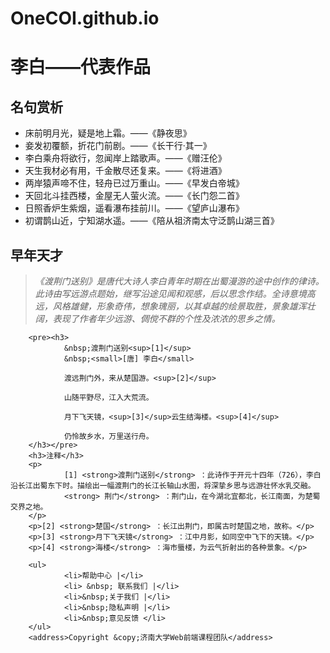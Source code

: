# OneCOI.github.io
<!DOCTYPE html>
<html lang="en">
<head>
        <meta charset="UTF-8">
        <meta http-equiv="X-UA-Compatible" content="IE=edge">
        <meta name="viewport" content="width=device-width, initial-scale=1.0">
        <title>李白-代表作品1</title>
</head>
<body>
        <h1>李白——代表作品</h1>
        <h2>名句赏析</h2>
        <ul>
                <li>床前明月光，疑是地上霜。——《静夜思》</li>
                <li>妾发初覆额，折花门前剧。——《长干行·其一》</li>
                <li>李白乘舟将欲行，忽闻岸上踏歌声。——《赠汪伦》</li>
                <li>天生我材必有用，千金散尽还复来。——《将进酒》</li>
                <li>两岸猿声啼不住，轻舟已过万重山。——《早发白帝城》</li>
                <li>天回北斗挂西楼，金屋无人萤火流。——《长门怨二首》</li>
                <li>日照香炉生紫烟，遥看瀑布挂前川。——《望庐山瀑布》</li>
                <li>初谓鹊山近，宁知湖水遥。——《陪从祖济南太守泛鹊山湖三首》</li>
        </ul>
        <h2>早年天才</h2>
        <blockquote>
                <p><em>
                 《渡荆门送别》是唐代大诗人李白青年时期在出蜀漫游的途中创作的律诗。此诗由写远游点题始，继写沿途见闻和观感，后以思念作结。全诗意境高远，风格雄健，形象奇伟，想象瑰丽，以其卓越的绘景取胜，景象雄浑壮阔，表现了作者年少远游、倜傥不群的个性及浓浓的思乡之情。       
                </em></p>
        </blockquote>

        <pre><h3>
                &nbsp;渡荆门送别<sup>[1]</sup>
                &nbsp;<small>[唐] 李白</small>

                渡远荆门外，来从楚国游。<sup>[2]</sup>

                山随平野尽，江入大荒流。
                
                月下飞天镜，<sup>[3]</sup>云生结海楼。<sup>[4]</sup>

                仍怜故乡水，万里送行舟。
        </h3></pre>
        <h3>注释</h3>
        <p>
                [1] <strong>渡荆门送别</strong> ：此诗作于开元十四年（726），李白沿长江出蜀东下时。描绘出一幅渡荆门的长江长轴山水图，将深挚乡思与远游壮怀水乳交融。
                <strong> 荆门</strong> ：荆门山，在今湖北宜都北，长江南面，为楚蜀交界之地。      
        </p>
        <p>[2] <strong>楚国</strong> ：长江出荆门，即属古时楚国之地，故称。</p>
        <p>[3] <strong>月下飞天镜</strong> ：江中月影，如同空中飞下的天镜。</p>
        <p>[4] <strong>海楼</strong> ：海市蜃楼，为云气折射出的各种景象。</p>
        
        <ul>
                <li>帮助中心 |</li>
                <li> &nbsp; 联系我们 |</li>
                <li>&nbsp;关于我们 |</li>
                <li>&nbsp;隐私声明 |</li>
                <li>&nbsp;意见反馈 </li>
        </ul>
        <address>Copyright &copy;济南大学Web前端课程团队</address>    
  
</body>
</html>
